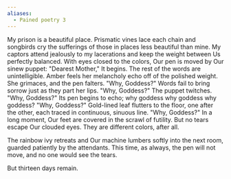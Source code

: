 ```yaml
---
aliases:
  - Pained poetry 3
---
```

My prison is a beautiful place. Prismatic vines lace each chain and songbirds cry the sufferings of those in places less beautiful than mine. My captors attend jealously to my lacerations and keep the weight between Us perfectly balanced. With eyes closed to the colors, Our pen is moved by Our sinew puppet:
"Dearest Mother," It begins.
The rest of the words are unintelligible.
Amber feels her melancholy echo off of the polished weight. She grimaces, and the pen falters.
"Why, Goddess?" Words fail to bring sorrow just as they part her lips. "Why, Goddess?" The puppet twitches. "Why, Goddess?" Its pen begins to echo; why goddess why goddess why goddess? "Why, Goddess?" Gold-lined leaf flutters to the floor, one after the other, each traced in continuous, sinuous line. "Why, Goddess?" In a long moment, Our feet are covered in the scrawl of futility.
But no tears escape Our clouded eyes. They are different colors, after all.

The rainbow ivy retreats and Our machine lumbers softly into the next room, guarded patiently by the attendants. This time, as always, the pen will not move, and no one would see the tears.

But thirteen days remain.